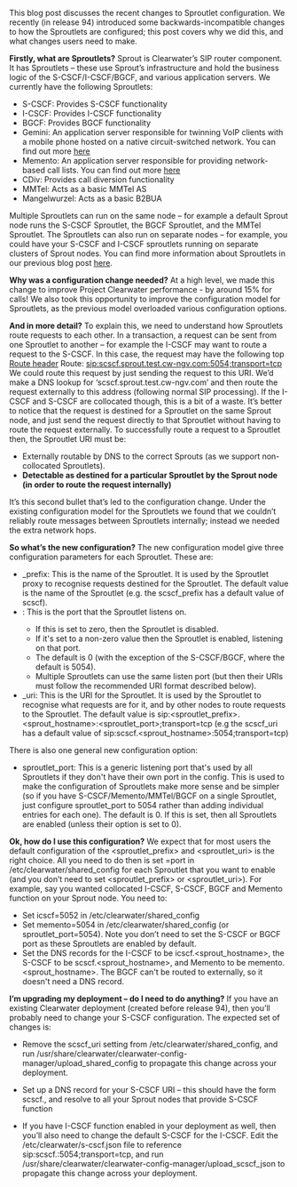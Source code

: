 This blog post discusses the recent changes to Sproutlet configuration. We recently (in release 94) introduced some backwards-incompatible changes to how the Sproutlets are configured; this post covers why we did this, and what changes users need to make.

 **Firstly, what are Sproutlets?** Sprout is Clearwater’s SIP router component. It has Sproutlets – these use Sprout’s infrastructure and hold the business logic of the S-CSCF/I-CSCF/BGCF, and various application servers. We currently have the following Sproutlets:

*   S-CSCF: Provides S-CSCF functionality
*   I-CSCF: Provides I-CSCF functionality
*   BGCF: Provides BGCF functionality
*   Gemini: An application server responsible for twinning VoIP clients with a mobile phone hosted on a native circuit-switched network. You can find out more [here](https://github.com/Metaswitch/gemini)
*   Memento: An application server responsible for providing network-based call lists. You can find out more [here](https://github.com/Metaswitch/memento)
*   CDiv: Provides call diversion functionality
*   MMTel: Acts as a basic MMTel AS
*   Mangelwurzel: Acts as a basic B2BUA

Multiple Sproutlets can run on the same node – for example a default Sprout node runs the S-CSCF Sproutlet, the BGCF Sproutlet, and the MMTel Sproutlet. The Sproutlets can also run on separate nodes – for example, you could have your S-CSCF and I-CSCF sproutlets running on separate clusters of Sprout nodes. You can find more information about Sproutlets in our previous blog post [here](TADHack_Sproutlets.md).

**Why was a configuration change needed?** At a high level, we made this change to improve Project Clearwater performance - by around 15% for calls! We also took this opportunity to improve the configuration model for Sproutlets, as the previous model overloaded various configuration options.

**And in more detail?** To explain this, we need to understand how Sproutlets route requests to each other. In a transaction, a request can be sent from one Sproutlet to another – for example the I-CSCF may want to route a request to the S-CSCF. In this case, the request may have the following top [Route header](https://en.wikipedia.org/wiki/Session_Initiation_Protocol) Route: <sip:scscf.sprout.test.cw-ngv.com:5054;transport=tcp> We could route this request by just sending the request to this URI. We’d make a DNS lookup for ‘scscf.sprout.test.cw-ngv.com’ and then route the request externally to this address (following normal SIP processing). If the I-CSCF and S-CSCF are collocated though, this is a bit of a waste. It’s better to notice that the request is destined for a Sproutlet on the same Sprout node, and just send the request directly to that Sproutlet without having to route the request externally. To successfully route a request to a Sproutlet then, the Sproutlet URI must be:

*   Externally routable by DNS to the correct Sprouts (as we support non-collocated Sproutlets).
*   **Detectable as destined for a particular Sproutlet by the Sprout node (in order to route the request internally)**

It’s this second bullet that’s led to the configuration change. Under the existing configuration model for the Sproutlets we found that we couldn’t reliably route messages between Sproutlets internally; instead we needed the extra network hops.

**So what’s the new configuration?** The new configuration model give three configuration parameters for each Sproutlet. These are:

*   <sproutlet>\_prefix: This is the name of the Sproutlet. It is used by the Sproutlet proxy to recognise requests destined for the Sproutlet. The default value is the name of the Sproutlet (e.g. the scscf_prefix has a default value of scscf).
*   <sproutlet>: This is the port that the Sproutlet listens on.
    *   If this is set to zero, then the Sproutlet is disabled.
    *   If it's set to a non-zero value then the Sproutlet is enabled, listening on that port.
    *   The default is 0 (with the exception of the S-CSCF/BGCF, where the default is 5054).
    *   Multiple Sproutlets can use the same listen port (but then their URIs must follow the recommended URI format described below).
*   <sproutlet>\_uri: This is the URI for the Sproutlet. It is used by the Sproutlet to recognise what requests are for it, and by other nodes to route requests to the Sproutlet. The default value is sip:<sproutlet\_prefix>.<sprout\_hostname>:<sproutlet\_port>;transport=tcp (e.g the scscf\_uri has a default value of sip:scscf.<sprout\_hostname>:5054;transport=tcp)

There is also one general new configuration option:

*   sproutlet\_port: This is a generic listening port that's used by all Sproutlets if they don't have their own port in the config. This is used to make the configuration of Sproutlets make more sense and be simpler (so if you have S-CSCF/Memento/MMTel/BGCF on a single Sproutlet, just configure sproutlet_port to 5054 rather than adding individual entries for each one). The default is 0\. If this is set, then all Sproutlets are enabled (unless their <sproutlet> option is set to 0).

**Ok, how do I use this configuration?** We expect that for most users the default configuration of the <sproutlet\_prefix> and <sproutlet\_uri> is the right choice. All you need to do then is set <sproutlet>=port in /etc/clearwater/shared_config for each Sproutlet that you want to enable (and you don’t need to set <sproutlet\_prefix> or <sproutlet\_uri>). For example, say you wanted collocated I-CSCF, S-CSCF, BGCF and Memento function on your Sprout node. You need to:

*   Set icscf=5052 in /etc/clearwater/shared_config
*   Set memento=5054 in /etc/clearwater/shared\_config (or sproutlet\_port=5054). Note you don’t need to set the S-CSCF or BGCF port as these Sproutlets are enabled by default.
*   Set the DNS records for the I-CSCF to be icscf.<sprout\_hostname>, the S-CSCF to be scscf.<sprout\_hostname>, and Memento to be memento.<sprout\_hostname>. The BGCF can't be routed to externally, so it doesn't need a DNS record.

**I’m upgrading my deployment – do I need to do anything?** If you have an existing Clearwater deployment (created before release 94), then you’ll probably need to change your S-CSCF configuration. The expected set of changes is:

*   Remove the scscf\_uri setting from /etc/clearwater/shared\_config, and run /usr/share/clearwater/clearwater-config-manager/upload\_shared\_config to propagate this change across your deployment.
*   Set up a DNS record for your S-CSCF URI – this should have the form scscf.<your sprout hostname>, and resolve to all your Sprout nodes that provide S-CSCF function

*   If you have I-CSCF function enabled in your deployment as well, then you’ll also need to change the default S-CSCF for the I-CSCF. Edit the /etc/clearwater/s-cscf.json file to reference sip:scscf.<your sprout hostname>:5054;transport=tcp, and run /usr/share/clearwater/clearwater-config-manager/upload\_scscf\_json to propagate this change across your deployment.

